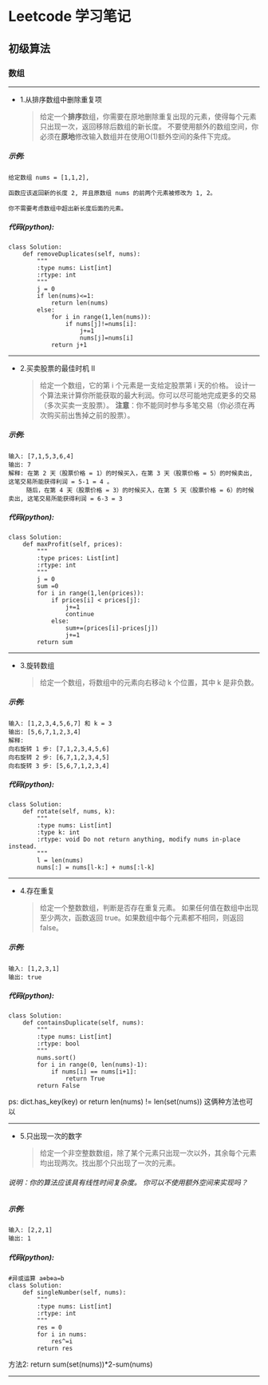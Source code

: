 # **Leetcode 学习笔记**
## 初级算法
### 数组
___
* 1.从排序数组中删除重复项
   >给定一个**排序**数组，你需要在原地删除重复出现的元素，使得每个元素只出现一次，返回移除后数组的新长度。
    不要使用额外的数组空间，你必须在**原地**修改输入数组并在使用O(1)额外空间的条件下完成。
##### 示例:
```
给定数组 nums = [1,1,2], 

函数应该返回新的长度 2, 并且原数组 nums 的前两个元素被修改为 1, 2。 

你不需要考虑数组中超出新长度后面的元素。
```
##### 代码(python):
```
class Solution:
    def removeDuplicates(self, nums):
        """
        :type nums: List[int]
        :rtype: int
        """
        j = 0
        if len(nums)<=1:
            return len(nums)
        else:
            for i in range(1,len(nums)):
                if nums[j]!=nums[i]:
                    j+=1
                    nums[j]=nums[i]
            return j+1
```
___
* 2.买卖股票的最佳时机 II
   >给定一个数组，它的第 i 个元素是一支给定股票第 i 天的价格。
    设计一个算法来计算你所能获取的最大利润。你可以尽可能地完成更多的交易（多次买卖一支股票）。
    **注意**：你不能同时参与多笔交易（你必须在再次购买前出售掉之前的股票）。
##### 示例:
```
输入: [7,1,5,3,6,4]
输出: 7
解释: 在第 2 天（股票价格 = 1）的时候买入，在第 3 天（股票价格 = 5）的时候卖出, 这笔交易所能获得利润 = 5-1 = 4 。
     随后，在第 4 天（股票价格 = 3）的时候买入，在第 5 天（股票价格 = 6）的时候卖出, 这笔交易所能获得利润 = 6-3 = 3 
```
##### 代码(python):
```
class Solution:
    def maxProfit(self, prices):
        """
        :type prices: List[int]
        :rtype: int
        """
        j = 0
        sum =0
        for i in range(1,len(prices)):
            if prices[i] < prices[j]:
                j+=1
                continue
            else:
                sum+=(prices[i]-prices[j])
                j+=1
        return sum
```
___
* 3.旋转数组
   >给定一个数组，将数组中的元素向右移动 k 个位置，其中 k 是非负数。
##### 示例:
```
输入: [1,2,3,4,5,6,7] 和 k = 3
输出: [5,6,7,1,2,3,4]
解释:
向右旋转 1 步: [7,1,2,3,4,5,6]
向右旋转 2 步: [6,7,1,2,3,4,5]
向右旋转 3 步: [5,6,7,1,2,3,4]
```   
##### 代码(python):
```
class Solution:
    def rotate(self, nums, k):
        """
        :type nums: List[int]
        :type k: int
        :rtype: void Do not return anything, modify nums in-place instead.
        """
        l = len(nums)
        nums[:] = nums[l-k:] + nums[:l-k]
```
___
* 4.存在重复
   >给定一个整数数组，判断是否存在重复元素。
    如果任何值在数组中出现至少两次，函数返回 true。如果数组中每个元素都不相同，则返回 false。
##### 示例:
```
输入: [1,2,3,1]
输出: true
```
##### 代码(python):
```
class Solution:
    def containsDuplicate(self, nums):
        """
        :type nums: List[int]
        :rtype: bool
        """
        nums.sort()
        for i in range(0, len(nums)-1):
            if nums[i] == nums[i+1]:
                return True
        return False
```
ps: dict.has_key(key) or return len(nums) != len(set(nums)) 这俩种方法也可以
___
* 5.只出现一次的数字
   >给定一个非空整数数组，除了某个元素只出现一次以外，其余每个元素均出现两次。找出那个只出现了一次的元素。
###### 说明：你的算法应该具有线性时间复杂度。 你可以不使用额外空间来实现吗？
##### 示例:
```
输入: [2,2,1]
输出: 1
```
##### 代码(python):
```
#异或运算 a⊕b⊕a=b
class Solution:
    def singleNumber(self, nums):
        """
        :type nums: List[int]
        :rtype: int
        """
        res = 0
        for i in nums:
            res^=i
        return res
```
方法2: return sum(set(nums))*2-sum(nums) 
___